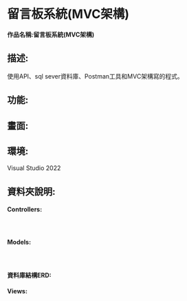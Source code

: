 # 留言板系統(MVC架構)

**作品名稱:留言板系統(MVC架構)**

## 描述:
使用API、sql sever資料庫、Postman工具和MVC架構寫的程式。


## 功能:


## 畫面:

## 環境:

Visual Studio 2022

## 資料夾說明:
#### Controllers:
　　
#### Models:
　　

#### 資料庫結構ERD:



#### Views:
